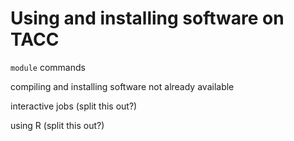 Using and installing software on TACC
=====================================

`module` commands

compiling and installing software not already available

interactive jobs (split this out?)

using R (split this out?)
